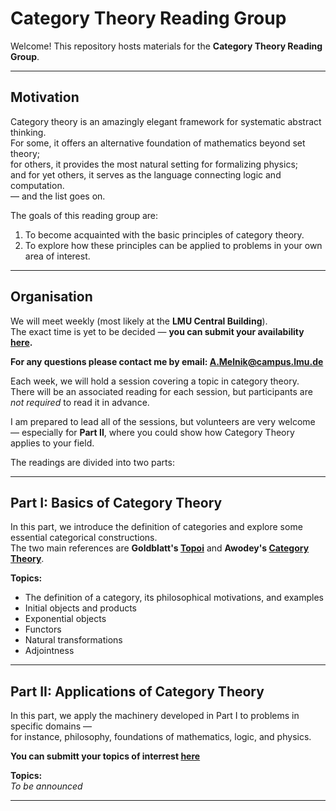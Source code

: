 # Category Theory Reading Group

Welcome! This repository hosts materials for the **Category Theory Reading Group**.

---

## Motivation

Category theory is an amazingly elegant framework for systematic abstract thinking.  
For some, it offers an alternative foundation of mathematics beyond set theory;  
for others, it provides the most natural setting for formalizing physics;  
and for yet others, it serves as the language connecting logic and computation.  
— and the list goes on.

The goals of this reading group are:
1. To become acquainted with the basic principles of category theory.  
2. To explore how these principles can be applied to problems in your own area of interest.

---

## Organisation

We will meet weekly (most likely at the **LMU Central Building**).  
The exact time is yet to be decided — **you can submit your availability [here](https://timeful.app/e/Cad69).**

**For any questions please contact me by email: [A.Melnik@campus.lmu.de](A.Melnik@campus.lmu.de)**

Each week, we will hold a session covering a topic in category theory.  
There will be an associated reading for each session, but participants are *not required* to read it in advance.

I am prepared to lead all of the sessions, but volunteers are very welcome — especially for **Part II**, where you could show how Category Theory applies to your field.

The readings are divided into two parts:

---

## Part I: Basics of Category Theory

In this part, we introduce the definition of categories and explore some essential categorical constructions.  
The two main references are **Goldblatt's [Topoi](https://projecteuclid.org/ebooks/books-by-independent-authors/Topoi-The-Categorial-Analysis-of-Logic/toc/bia/1403013939)** and **Awodey's [Category Theory](https://www.hlaszny.com/booksAndPapers/buckets/b9_mathematics/CategoryTheory.pdf)**.

**Topics:**
- The definition of a category, its philosophical motivations, and examples  
- Initial objects and products  
- Exponential objects  
- Functors  
- Natural transformations  
- Adjointness  

---

## Part II: Applications of Category Theory

In this part, we apply the machinery developed in Part I to problems in specific domains —  
for instance, philosophy, foundations of mathematics, logic, and physics. 

**You can submitt your topics of interrest [here](https://forms.gle/yqcQ2SDF9KUzzCFa6)**

**Topics:**  
_To be announced_

---
